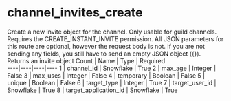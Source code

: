 # channel_invites_create
Create a new invite object for the channel. Only usable for guild channels. Requires the CREATE_INSTANT_INVITE permission. All JSON parameters for this route are optional, however the request body is not. If you are not sending any fields, you still have to send an empty JSON object ({}). Returns an invite object
Count | Name | Type | Required        
----|----|----|---- 
1 | channel_id | Snowflake | True
2 | max_age | Integer | False
3 | max_uses | Integer | False
4 | temporary | Boolean | False
5 | unique | Boolean | False
6 | target_type | Integer | True
7 | target_user_id | Snowflake | True
8 | target_application_id | Snowflake | True